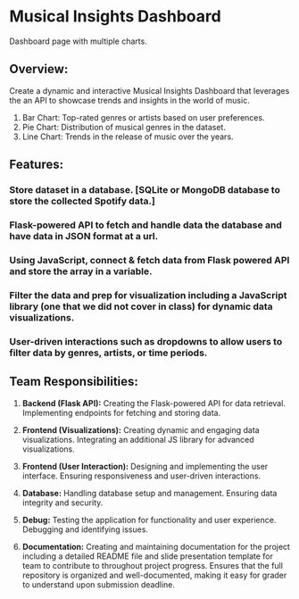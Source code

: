 # Musical Insights Dashboard
Dashboard page with multiple charts.

## Overview:
Create a dynamic and interactive Musical Insights Dashboard that leverages the an API to showcase trends and insights in the world of music. 


1. Bar Chart: Top-rated genres or artists based on user preferences.
2. Pie Chart: Distribution of musical genres in the dataset.
3. Line Chart: Trends in the release of music over the years.

## Features:

### Store dataset in a database. [SQLite or MongoDB database to store the collected Spotify data.]
### Flask-powered API to fetch and handle data the database and have data in JSON format at a url.
### Using JavaScript, connect & fetch data from Flask powered API and store the array in a variable.
### Filter the data and prep for visualization including a JavaScript library (one that we did not cover in class) for dynamic data visualizations.
### User-driven interactions such as dropdowns to allow users to filter data by genres, artists, or time periods. 

## Team Responsibilities:
1. **Backend (Flask API):**
Creating the Flask-powered API for data retrieval.
Implementing endpoints for fetching and storing data.

2. **Frontend (Visualizations):**
Creating dynamic and engaging data visualizations.
Integrating an additional JS library for advanced visualizations. 

3. **Frontend (User Interaction):**
Designing and implementing the user interface.
Ensuring responsiveness and user-driven interactions.

4. **Database:**
Handling database setup and management.
Ensuring data integrity and security.

5. **Debug:**
Testing the application for functionality and user experience.
Debugging and identifying issues.

6. **Documentation:**
Creating and maintaining documentation for the project including a detailed README file and slide presentation template for team to contribute to throughout project progress. Ensures that the full repository is organized and well-documented, making it easy for grader to understand upon submission deadline.
